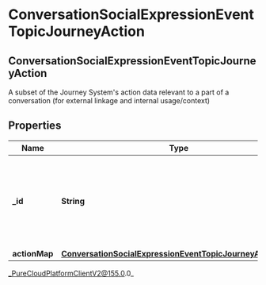 # ConversationSocialExpressionEventTopicJourneyAction

## ConversationSocialExpressionEventTopicJourneyAction
A subset of the Journey System&#39;s action data relevant to a part of a conversation (for external linkage and internal usage/context)

## Properties

|Name | Type | Description | Notes|
|------------ | ------------- | ------------- | -------------|
| **_id** | **String** | The ID of an action from the Journey System (an action is spawned from an actionMap) | [optional] |
| **actionMap** | [**ConversationSocialExpressionEventTopicJourneyActionMap**](ConversationSocialExpressionEventTopicJourneyActionMap) |  | [optional] |



_PureCloudPlatformClientV2@155.0.0_
